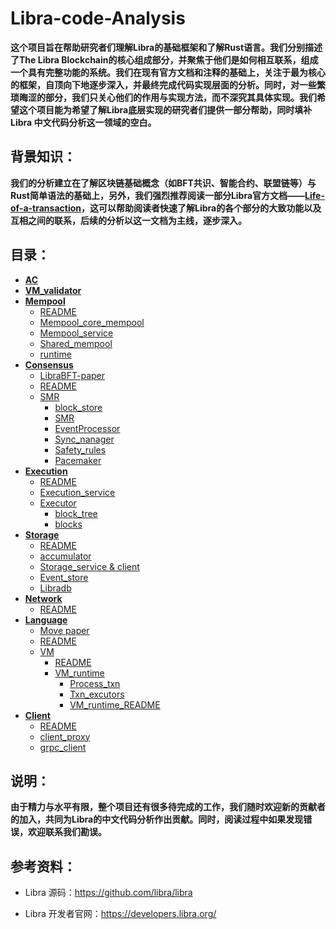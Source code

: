 # Libra-code-Analysis

**这个项目旨在帮助研究者们理解Libra的基础框架和了解Rust语言。我们分别描述了The Libra Blockchain的核心组成部分，并聚焦于他们是如何相互联系，组成一个具有完整功能的系统。我们在现有官方文档和注释的基础上，关注于最为核心的框架，自顶向下地逐步深入，并最终完成代码实现层面的分析。同时，对一些繁琐晦涩的部分，我们只关心他们的作用与实现方法，而不深究其具体实现。我们希望这个项目能为希望了解Libra底层实现的研究者们提供一部分帮助，同时填补Libra 中文代码分析这一领域的空白。**

## 背景知识：

**我们的分析建立在了解区块链基础概念（如BFT共识、智能合约、联盟链等）与Rust简单语法的基础上，另外，我们强烈推荐阅读一部分Libra官方文档——[Life-of-a-transaction](https://developers.libra.org/docs/life-of-a-transaction)，这可以帮助阅读者快速了解Libra的各个部分的大致功能以及互相之间的联系，后续的分析以这一文档为主线，逐步深入。**

## 目录：

* **[AC](https://github.com/Jiashuo-Zhang/Libra-code-Analysis/blob/master/AC/AC.md)**
* **[VM_validator](https://github.com/Jiashuo-Zhang/Libra-code-Analysis/blob/master/VM_validator/VM_validator.md)**
* **[Mempool](https://github.com/Jiashuo-Zhang/Libra-code-Analysis/tree/master/mempool)**
  * [README](https://github.com/Jiashuo-Zhang/Libra-code-Analysis/blob/master/mempool/README.md)
  * [Mempool_core_mempool](https://github.com/Jiashuo-Zhang/Libra-code-Analysis/blob/master/mempool/mempool_core_mempool.md)
  * [Mempool_service](https://github.com/Jiashuo-Zhang/Libra-code-Analysis/blob/master/mempool/mempool_service.md)
  * [Shared_mempool](https://github.com/Jiashuo-Zhang/Libra-code-Analysis/blob/master/mempool/shared_mempool.md)
  * [runtime](https://github.com/Jiashuo-Zhang/Libra-code-Analysis/blob/master/mempool/runtime.md)
* **[Consensus](https://github.com/Jiashuo-Zhang/Libra-code-Analysis/tree/master/consensus)**
  * [LibraBFT-paper](https://github.com/Jiashuo-Zhang/Libra-code-Analysis/blob/master/consensus/libra-consensus-state-machine-replication-in-the-libra-blockchain.pdf)
  * [README](https://github.com/Jiashuo-Zhang/Libra-code-Analysis/blob/master/consensus/README.md)
  * [SMR](https://github.com/Jiashuo-Zhang/Libra-code-Analysis/tree/master/consensus/SMR)
    * [block_store](https://github.com/Jiashuo-Zhang/Libra-code-Analysis/blob/master/consensus/SMR/block_store.md)
    * [SMR](https://github.com/Jiashuo-Zhang/Libra-code-Analysis/blob/master/consensus/SMR/SMR.md)
    * [EventProcessor](https://github.com/Jiashuo-Zhang/Libra-code-Analysis/blob/master/consensus/SMR/EventProcessor.md)
    * [Sync_nanager](https://github.com/Jiashuo-Zhang/Libra-code-Analysis/blob/master/consensus/SMR/sync_manager.md)
    * [Safety_rules](https://github.com/Jiashuo-Zhang/Libra-code-Analysis/blob/master/consensus/SMR/safety_rules.md)
    * [Pacemaker](https://github.com/Jiashuo-Zhang/Libra-code-Analysis/blob/master/consensus/SMR/Pacemaker.md)
* **[Execution](https://github.com/Jiashuo-Zhang/Libra-code-Analysis/tree/master/Execution)**
  * [README](https://github.com/Jiashuo-Zhang/Libra-code-Analysis/blob/master/Execution/README.md)
  * [Execution_service](https://github.com/Jiashuo-Zhang/Libra-code-Analysis/blob/master/Execution/execution_service%26client.md)
  * [Executor](https://github.com/Jiashuo-Zhang/Libra-code-Analysis/tree/master/Execution/Executor)
    * [block_tree](https://github.com/Jiashuo-Zhang/Libra-code-Analysis/blob/master/Execution/Executor/block_tree.md)
    * [blocks](https://github.com/Jiashuo-Zhang/Libra-code-Analysis/blob/master/Execution/Executor/blocks.md)
* **[Storage](https://github.com/Jiashuo-Zhang/Libra-code-Analysis/tree/master/storage)**
  * [README](https://github.com/Jiashuo-Zhang/Libra-code-Analysis/blob/master/storage/README.md)
  * [accumulator](https://github.com/Jiashuo-Zhang/Libra-code-Analysis/blob/master/storage/accumulator.md)
  * [Storage_service & client](https://github.com/Jiashuo-Zhang/Libra-code-Analysis/blob/master/storage/storage_service%26client.md)
  * [Event_store](https://github.com/Jiashuo-Zhang/Libra-code-Analysis/blob/master/storage/Event_store.md)
  * [Libradb](https://github.com/Jiashuo-Zhang/Libra-code-Analysis/blob/master/storage/Libradb.md)
* **[Network](https://github.com/Jiashuo-Zhang/Libra-code-Analysis/tree/master/Network)**
  * [README](https://github.com/Jiashuo-Zhang/Libra-code-Analysis/blob/master/Network/README.md)
* **[Language](https://github.com/Jiashuo-Zhang/Libra-code-Analysis/tree/master/Language)**
  * [Move paper](https://github.com/Jiashuo-Zhang/Libra-code-Analysis/blob/master/Language/libra-move-a-language-with-programmable-resources.pdf)
  * [README](https://github.com/Jiashuo-Zhang/Libra-code-Analysis/blob/master/Language/REDAME.md)
  * [VM](https://github.com/Jiashuo-Zhang/Libra-code-Analysis/tree/master/Language/VM)
    * [README](https://github.com/Jiashuo-Zhang/Libra-code-Analysis/blob/master/Language/VM/README.md)
    * [VM_runtime](https://github.com/Jiashuo-Zhang/Libra-code-Analysis/tree/master/Language/VM/VM_runtime)
      * [Process_txn](https://github.com/Jiashuo-Zhang/Libra-code-Analysis/tree/master/Language/VM/VM_runtime/process_txn)
      * [Txn_excutors](https://github.com/Jiashuo-Zhang/Libra-code-Analysis/tree/master/Language/VM/VM_runtime/txn_executor)
      * [VM_runtime_README](https://github.com/Jiashuo-Zhang/Libra-code-Analysis/blob/master/Language/VM/VM_runtime/VM_runtime_README.md)
* **[Client](https://github.com/Jiashuo-Zhang/Libra-code-Analysis/tree/master/client)**
  * [README](https://github.com/Jiashuo-Zhang/Libra-code-Analysis/blob/master/client/README.md)
  * [client_proxy](https://github.com/Jiashuo-Zhang/Libra-code-Analysis/blob/master/client/client_proxy.md)
  * [grpc_client](https://github.com/Jiashuo-Zhang/Libra-code-Analysis/blob/master/client/grpc_client.md)

## 说明：

**由于精力与水平有限，整个项目还有很多待完成的工作，我们随时欢迎新的贡献者的加入，共同为Libra的中文代码分析作出贡献。同时，阅读过程中如果发现错误，欢迎联系我们勘误。**

## 参考资料：

* Libra 源码：<https://github.com/libra/libra>

* Libra 开发者官网：<https://developers.libra.org/>

  





